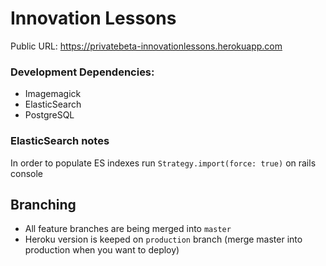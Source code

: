 # Innovation Lessons

Public URL: https://privatebeta-innovationlessons.herokuapp.com


### Development Dependencies:

* Imagemagick
* ElasticSearch
* PostgreSQL


### ElasticSearch notes
In order to populate ES indexes run `Strategy.import(force: true)` on rails console

## Branching
* All feature branches are being merged into `master`
* Heroku version is keeped on `production` branch (merge master into production when you want to deploy)
